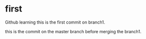 # first
Github learning
this is the first commit on branch1.

this is the commit on the master branch before merging the branch1.

